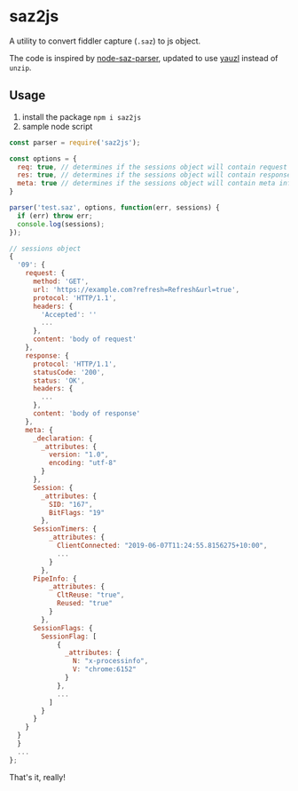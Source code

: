 # saz2js

A utility to convert fiddler capture (`.saz`) to js object.

The code is inspired by [node-saz-parser](https://github.com/ludoviclefevre/node-saz-parser), updated to use [yauzl](https://github.com/thejoshwolfe/yauzl) instead of `unzip`.

## Usage

1. install the package `npm i saz2js`
2. sample node script

```javascript
const parser = require('saz2js');

const options = {
  req: true, // determines if the sessions object will contain request data
  res: true, // determines if the sessions object will contain response data
  meta: true // determines if the sessions object will contain meta information
}

parser('test.saz', options, function(err, sessions) {
  if (err) throw err;
  console.log(sessions);
});

// sessions object
{
  '09': {
    request: {
      method: 'GET',
      url: 'https://example.com?refresh=Refresh&url=true',
      protocol: 'HTTP/1.1',
      headers: {
        'Accepted': ''
        ...
      },
      content: 'body of request'
    },
    response: {
      protocol: 'HTTP/1.1',
      statusCode: '200',
      status: 'OK',
      headers: {
        ...
      },
      content: 'body of response'
    },
    meta: {
      _declaration: {
        _attributes: {
          version: "1.0",
          encoding: "utf-8"
        }
      },
      Session: {
        _attributes: {
          SID: "167",
          BitFlags: "19"
        },
      SessionTimers: {
          _attributes: {
            ClientConnected: "2019-06-07T11:24:55.8156275+10:00",
            ...
          }
        },
      PipeInfo: {
          _attributes: {
            CltReuse: "true",
            Reused: "true"
          }
        },
      SessionFlags: {
        SessionFlag: [
            {
              _attributes: {
                N: "x-processinfo",
                V: "chrome:6152"
              }
            },
            ...
          ]
        }
      }
    }
  }
  }
  ...
};

```

That's it, really!


